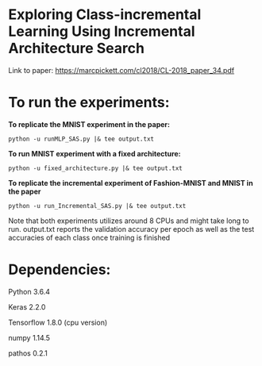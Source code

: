 # Exploring Class-incremental Learning Using Incremental Architecture Search
Link to paper:
https://marcpickett.com/cl2018/CL-2018_paper_34.pdf

# To run the experiments:

**To replicate the MNIST experiment in the paper:**
```
python -u runMLP_SAS.py |& tee output.txt
```

**To run MNIST experiment with a fixed architecture:**
```
python -u fixed_architecture.py |& tee output.txt
```

**To replicate the incremental experiment of Fashion-MNIST and MNIST in the paper**
```
python -u run_Incremental_SAS.py |& tee output.txt
```

Note that both experiments utilizes around 8 CPUs and might take long to run.
output.txt reports the validation accuracy per epoch as well as the test accuracies of each class once training is finished

# Dependencies:
Python 3.6.4

Keras 2.2.0

Tensorflow 1.8.0 (cpu version)

numpy 1.14.5

pathos 0.2.1


